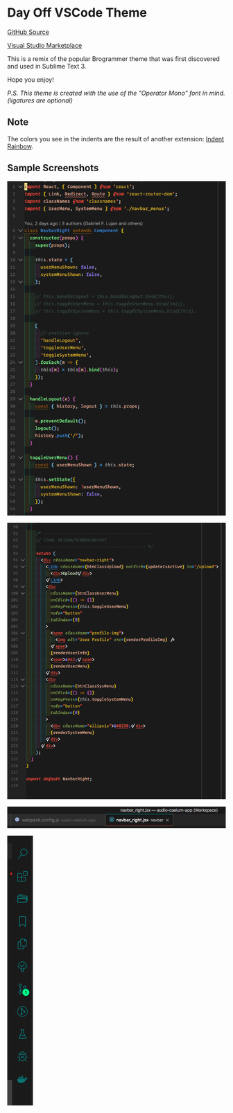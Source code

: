 # Day Off VSCode Theme

[GitHub Source](https://gitlab.com/anewlevelmedia/day-off-vsc-theme)

[Visual Studio Marketplace](https://marketplace.visualstudio.com/items?itemName=anewlevelmedia.day-off-color-theme)

This is a remix of the popular Brogrammer theme that was first discovered and used in Sublime Text 3.

Hope you enjoy!

_P.S. This theme is created with the use of the "Operator Mono" font in mind. (ligatures are optional)_

## Note

The colors you see in the indents are the result of another extension: [Indent Rainbow](https://marketplace.visualstudio.com/items?itemName=oderwat.indent-rainbow).

## Sample Screenshots

![Code Sample #1](./assets/img/day-off-screen-01.png)

![Code Sample #2](./assets/img/day-off-screen-02.png)

![Tabs & Menu Bar](./assets/img/day-off-screen-03.png)

![Activity Bar](./assets/img/day-off-screen-04.png)
